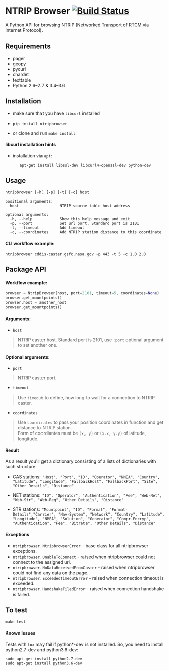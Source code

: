 # NTRIP Browser [![Build Status](https://travis-ci.com/emlid/ntripbrowser.svg?branch=master)](https://travis-ci.com/emlid/ntripbrowser)

A Python API for browsing NTRIP (Networked Transport of RTCM via Internet Protocol).

## Requirements
 - pager
 - geopy
 - pycurl
 - chardet
 - texttable
 - Python 2.6–2.7 & 3.4–3.6

## Installation

 - make sure that you have `libcurl` installed

 - `pip install ntripbrowser`

 -  or clone and run `make install`

#### libcurl installation hints

 - installation via `apt`:
 
    ```
       apt-get install libssl-dev libcurl4-openssl-dev python-dev
    ```
    
## Usage 

```
ntripbrowser [-h] [-p] [-t] [-c] host

positional arguments:  
  host                  NTRIP source table host address

optional arguments:  
  -h, --help            Show this help message and exit  
  -p, --port            Set url port. Standard port is 2101  
  -t, --timeout         Add timeout  
  -c, --coordinates     Add NTRIP station distance to this coordinate
 ```

#### CLI workflow example:

    ntripbrowser cddis-caster.gsfc.nasa.gov -p 443 -t 5 -c 1.0 2.0

## Package API
#### Workflow example:

```python
browser = NtripBrowser(host, port=2101, timeout=5, coordinates=None)
browser.get_mountpoints()
browser.host = another_host
browser.get_mountpoints()
```

#### Arguments:

 - `host`

> NTRIP caster host.
> Standard port is 2101, use `:port` optional argument to set another one.

#### Optional arguments:

 - `port`

> NTRIP caster port.

 - `timeout`    
 
> Use `timeout` to define, how long to wait for a connection to NTRIP caster.
 - `coordinates`
 
> Use `coordinates` to pass your position coordinates in function and get distance to NTRIP station.    
> Form of coordiantes must be `(x, y)` or `(x.x, y.y)` of latitude, longitude.

#### Result

As a result you'll get a dictionary consisting of a lists of dictionaries with such structure:

- CAS stations: `"Host", "Port", "ID", "Operator", "NMEA", "Country", "Latitude", "Longitude", "FallbackHost", "FallbackPort", "Site", "Other Details", "Distance"` 

- NET stations: `"ID", "Operator", "Authentication", "Fee", "Web-Net", "Web-Str", "Web-Reg", "Other Details", "Distance"`    

- STR stations: `"Mountpoint", "ID", "Format", "Format-Details","Carrier", "Nav-System", "Network", "Country", "Latitude", "Longitude", "NMEA", "Solution", "Generator", "Compr-Encryp", "Authentication", "Fee", "Bitrate", "Other Details", "Distance"`

#### Exceptions

 - `ntripbrowser.NtripbrowserError` - base class for all ntripbrowser exceptions.
 - `ntripbrowser.UnableToConnect` - raised when ntripbrowser could not connect to the assigned url.
 - `ntripbrowser.NoDataReceivedFromCaster` - raised when ntripbrowser could not find any data on the page.
 - `ntripbrowser.ExceededTimeoutError` - raised when connection timeout is exceeded.
 - `ntripbrowser.HandshakeFiledError` - raised when connection handshake is failed.

## To test

    make test

#### Known Issues
Tests with `tox` may fail if python*-dev is not installed.
So, you need to install python2.7-dev and python3.6-dev:

    sudo apt-get install python2.7-dev
    sudo apt-get install python3.6-dev


